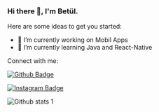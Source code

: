 ### Hi there 👋, I'm Betül.


Here are some ideas to get you started:

- 🔭 I’m currently working on Mobil Apps
- 🌱 I’m currently learning Java and React-Native 



Connect with me:

[![Github Badge](https://img.shields.io/badge/-Github-000?style=quare&labelColor=000&logo=Github&logoColor=white&link=link)](https://github.com/betussozgen) 

[![Instagram Badge](https://img.shields.io/badge/-Instagram-C13584?style=flat-quare&labelColor=C13584&logo=instagram&logoColor=white&link=link)](link) 





![Github stats 1](https://github-readme-stats.vercel.app/api?username=betussozgen&show_icons=true&theme=gradient) 

